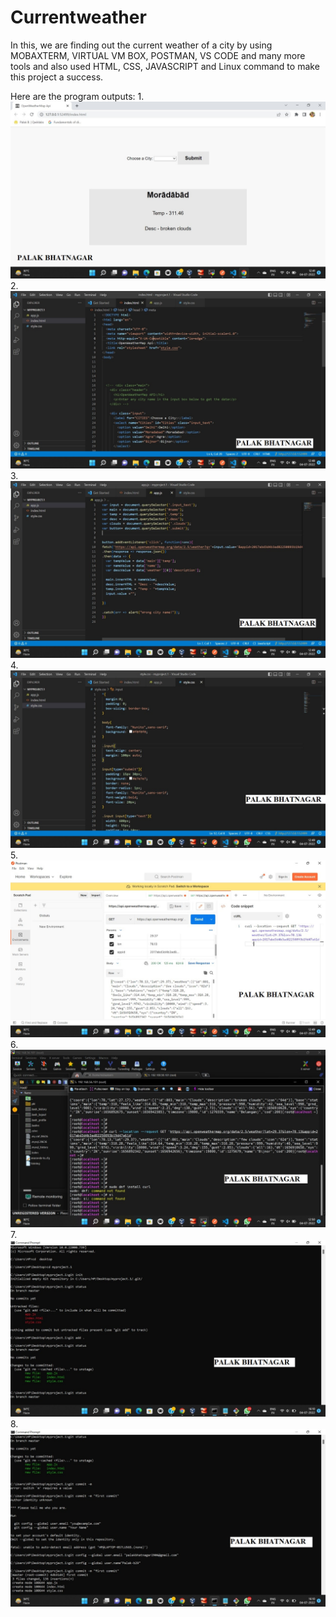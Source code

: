 # Currentweather
In this, we are finding out the current weather of a city by using MOBAXTERM, VIRTUAL VM BOX, POSTMAN, VS CODE and many more tools and also used HTML, CSS, JAVASCRIPT and Linux command to make this project a success.

Here are the program outputs:
1.
![Screenshot (46) - Copy](https://github.com/Palak-b29/Currentweather/blob/e214b63ed96480c732383171979c4285cb3703d9/Program%20Screenshots/1.jpeg)
2.
![Screenshot (46) - Copy](https://github.com/Palak-b29/Currentweather/blob/e214b63ed96480c732383171979c4285cb3703d9/Program%20Screenshots/2.jpeg)
3.
![Screenshot (46) - Copy](https://github.com/Palak-b29/Currentweather/blob/e214b63ed96480c732383171979c4285cb3703d9/Program%20Screenshots/3.jpeg)
4.
![Screenshot (46) - Copy](https://github.com/Palak-b29/Currentweather/blob/e214b63ed96480c732383171979c4285cb3703d9/Program%20Screenshots/4.jpeg)
5.
![Screenshot (46) - Copy](https://github.com/Palak-b29/Currentweather/blob/e214b63ed96480c732383171979c4285cb3703d9/Program%20Screenshots/5.jpeg)
6.
![Screenshot (46) - Copy](https://github.com/Palak-b29/Currentweather/blob/e214b63ed96480c732383171979c4285cb3703d9/Program%20Screenshots/6.jpeg)
7.
![Screenshot (46) - Copy](https://github.com/Palak-b29/Currentweather/blob/e214b63ed96480c732383171979c4285cb3703d9/Program%20Screenshots/7.jpeg)
8.
![Screenshot (46) - Copy](https://github.com/Palak-b29/Currentweather/blob/e214b63ed96480c732383171979c4285cb3703d9/Program%20Screenshots/8.jpeg)
